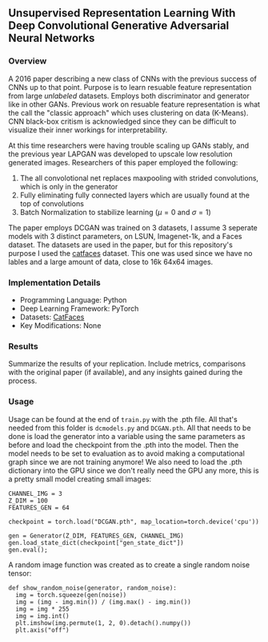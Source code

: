 ## Unsupervised Representation Learning With Deep Convolutional Generative Adversarial Neural Networks

### Overview

A 2016 paper describing a new class of CNNs with the previous success of CNNs up to that point.
Purpose is to learn resuable feature representation from large *unlabeled* datasets. Employs both discriminator and generator like in other GANs.
Previous work on resuable feature representation is what the call the "classic approach" which uses clustering on data (K-Means).
CNN black-box critism is acknowledged since they can be difficult to visualize their inner workings for interpretability.

At this time researchers were having trouble scaling up GANs stably, and the previous year LAPGAN was developed to upscale low resolution generated images.
Researchers of this paper employed the following:
 1. The all convolotional net replaces maxpooling with strided convolutions, which is only in the generator
 2. Fully eliminating fully connected layers which are usually found at the top of convolutions
 3. Batch Normalization to stabilize learning ($\mu = 0$ and $\sigma = 1$)

The paper employs DCGAN was trained on 3 datasets, I assume 3 seperate models with 3 distinct parameters, on LSUN, Imagenet-1k, and a Faces dataset.
The datasets are used in the paper, but for this repository's purpose I used the [catfaces](https://www.kaggle.com/datasets/spandan2/cats-faces-64x64-for-generative-models) dataset.
This one was used since we have no lables and a large amount of data, close to 16k 64x64 images.

### Implementation Details

- Programming Language: Python
- Deep Learning Framework: PyTorch
- Datasets: [CatFaces](https://www.kaggle.com/datasets/spandan2/cats-faces-64x64-for-generative-models)
- Key Modifications: None

### Results

Summarize the results of your replication. Include metrics, comparisons with the original paper (if available), and any insights gained during the process.

### Usage

Usage can be found at the end of `train.py` with the .pth file. All that's needed from this folder is `dcmodels.py` and `DCGAN.pth`.
All that needs to be done is load the generator into a variable using the same parameters as before and load the checkpoint from the .pth into the model.
Then the model needs to be set to evaluation as to avoid making a computational graph since we are not training anymore! We also need to load the .pth dictionary
into the GPU since we don't really need the GPU any more, this is a pretty small model creating small images:
```
CHANNEL_IMG = 3 
Z_DIM = 100
FEATURES_GEN = 64

checkpoint = torch.load("DCGAN.pth", map_location=torch.device('cpu'))

gen = Generator(Z_DIM, FEATURES_GEN, CHANNEL_IMG)
gen.load_state_dict(checkpoint["gen_state_dict"])
gen.eval();
```

A random image function was created as to create a single random noise tensor: 
```
def show_random_noise(generator, random_noise):
  img = torch.squeeze(gen(noise))
  img = (img - img.min()) / (img.max() - img.min())
  img = img * 255
  img = img.int()
  plt.imshow(img.permute(1, 2, 0).detach().numpy())
  plt.axis("off")
```